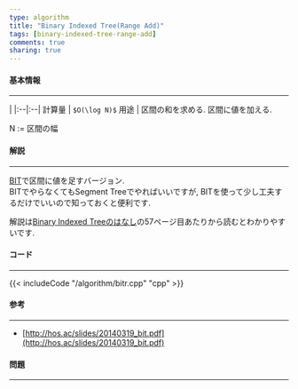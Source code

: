 ```yaml
---
type: algorithm
title: "Binary Indexed Tree(Range Add)"
tags: [binary-indexed-tree-range-add]
comments: true
sharing: true
---
```


#### 基本情報
  
***

 | 
|:--|:--|
計算量 | `$O(\log N)$`
用途 | 区間の和を求める. 区間に値を加える.
  
N := 区間の幅  
  
#### 解説

***

[BIT](/algorithm/binary-indexed-tree.html)で区間に値を足すバージョン.  
BITでやらなくてもSegment Treeでやればいいですが, BITを使って少し工夫するだけでいいので知っておくと便利です.  
  
解説は[Binary Indexed Treeのはなし](http://hos.ac/slides/20140319_bit.pdf)の57ページ目あたりから読むとわかりやすいです.

#### コード

***

{{< includeCode "/algorithm/bitr.cpp" "cpp" >}}

#### 参考

***

* [http://hos.ac/slides/20140319_bit.pdf](http://hos.ac/slides/20140319_bit.pdf)


#### 問題

***  

